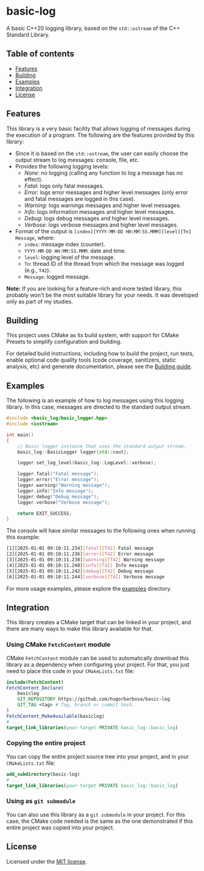 # basic-log

A basic C++20 logging library, based on the `std::ostream` of the C++ Standard Library.

## Table of contents

- [Features](#features)
- [Building](#building)
- [Examples](#examples)
- [Integration](#integration)
- [License](#license)

## Features

This library is a very basic facility that allows logging of messages during the execution of a program. The following are the features provided by this library:

- Since it is based on the `std::ostream`, the user can easily choose the output stream to log messages: console, file, etc.
- Provides the following logging levels:
    - *None*: no logging (calling any function to log a message has no effect).
    - *Fatal*: logs only fatal messages.
    - *Error*: logs error messages and higher level messages (only error and fatal messages are logged in this case).
    - *Warning*: logs warnings messages and higher level messages.
    - *Info*: logs information messages and higher level messages.
    - *Debug*: logs debug messages and higher level messages.
    - *Verbose*: logs verbose messages and higher level messages.
- Format of the output is `[index][YYYY-MM-DD HH:MM:SS.MMM][level][Tn] Message`, where:
    - `index`: message index (counter).
    - `YYYY-MM-DD HH:MM:SS.MMM`: date and time.
    - `level`: logging level of the message.
    - `Tn`: thread ID of the thread from which the message was logged (e.g., `T42`).
    - `Message`: logged message.

**Note:** If you are looking for a feature-rich and more tested library, this probably won't be the most suitable library for your needs. It was developed only as part of my studies.

## Building

This project uses CMake as its build system, with support for CMake Presets to simplify configuration and building.

For detailed build instructions, including how to build the project, run tests, enable optional code quality tools (code coverage, sanitizers, static analysis, etc) and generate documentation, please see the [Building guide](./BUILDING.md).

## Examples

The following is an example of how to log messages using this logging library. In this case, messages are directed to the standard output stream.

```c++
#include <basic_log/basic_logger.hpp>
#include <iostream>

int main()
{
    // Basic logger instance that uses the standard output stream.
    basic_log::BasicLogger logger{std::cout};

    logger.set_log_level(basic_log::LogLevel::verbose);

    logger.fatal("Fatal message");
    logger.error("Error message");
    logger.warning("Warning message");
    logger.info("Info message");
    logger.debug("Debug message");
    logger.verbose("Verbose message");

    return EXIT_SUCCESS;
}
```

The console will have similar messages to the following ones when running this example:

```sh
[1][2025-01-01 09:10:11.234][fatal][T42] Fatal message
[2][2025-01-01 09:10:11.236][error][T42] Error message
[3][2025-01-01 09:10:11.238][warning][T42] Warning message
[4][2025-01-01 09:10:11.240][info][T42] Info message
[5][2025-01-01 09:10:11.242][debug][T42] Debug message
[6][2025-01-01 09:10:11.244][verbose][T42] Verbose message
```

For more usage examples, please explore the [examples](./examples) directory.

## Integration

This library creates a CMake target that can be linked in your project, and there are many ways to make this library available for that.

### Using CMake `FetchContent` module

CMake `FetchContent` module can be used to automatically download this library as a dependency when configuring your project. For that, you just need to place this code in your `CMakeLists.txt` file:

```cmake
include(FetchContent)
FetchContent_Declare(
    basiclog
    GIT_REPOSITORY https://github.com/hugorbarbosa/basic-log
    GIT_TAG <tag> # Tag, branch or commit hash.
)
FetchContent_MakeAvailable(basiclog)
# ...
target_link_libraries(your-target PRIVATE basic_log::basic_log)
```

### Copying the entire project

You can copy the entire project source tree into your project, and in your `CMakeLists.txt` file:

```cmake
add_subdirectory(basic-log)
# ...
target_link_libraries(your-target PRIVATE basic_log::basic_log)
```

### Using as `git submodule`

You can also use this library as a `git submodule` in your project. For this case, the CMake code needed is the same as the one demonstrated if this entire project was copied into your project.

## License

Licensed under the [MIT license](./LICENSE).
